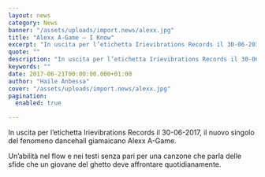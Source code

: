 ```yaml
---
layout: news
category: News
banner: "/assets/uploads/import.news/alexx.jpg"
title: "Alexx A-Game – I Know"
excerpt: "In uscita per l’etichetta Irievibrations Records il 30-06-2017, il nuovo singolo del fenomeno dancehall giamaicano Alexx A-Game. Un’abilità nel flow e nei testi senza pari per una canzone che parla delle sfide che un giovane del ghetto deve affrontare quotidianamente"
quote: ""
description: "In uscita per l’etichetta Irievibrations Records il 30-06-2017, il nuovo singolo del fenomeno dancehall giamaicano Alexx A-Game. Un’abilità nel flow e nei testi senza pari per una canzone che parla delle sfide che un giovane del ghetto deve affrontare quotidianamente"
keywords: ""
date: 2017-06-21T00:00:00.000+01:00
author: "Haile Anbessa"
cover: "/assets/uploads/import.news/alexx.jpg"
pagination:
  enabled: true

---
```


In uscita per l’etichetta Irievibrations Records il 30-06-2017, il nuovo singolo del fenomeno dancehall giamaicano Alexx A-Game.

Un’abilità nel flow e nei testi senza pari per una canzone che parla delle sfide che un giovane del ghetto deve affrontare quotidianamente.